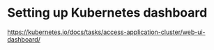 # Setting up Kubernetes dashboard

https://kubernetes.io/docs/tasks/access-application-cluster/web-ui-dashboard/


